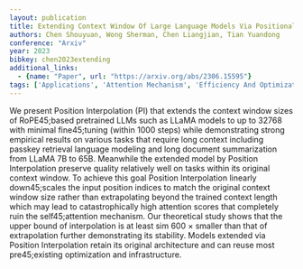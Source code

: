 ```yaml
---
layout: publication
title: Extending Context Window Of Large Language Models Via Positional Interpolation
authors: Chen Shouyuan, Wong Sherman, Chen Liangjian, Tian Yuandong
conference: "Arxiv"
year: 2023
bibkey: chen2023extending
additional_links:
  - {name: "Paper", url: "https://arxiv.org/abs/2306.15595"}
tags: ['Applications', 'Attention Mechanism', 'Efficiency And Optimization', 'Language Modeling', 'Model Architecture', 'Reinforcement Learning', 'Transformer']
---
```

We present Position Interpolation (PI) that extends the context window sizes of RoPE45;based pretrained LLMs such as LLaMA models to up to 32768 with minimal fine45;tuning (within 1000 steps) while demonstrating strong empirical results on various tasks that require long context including passkey retrieval language modeling and long document summarization from LLaMA 7B to 65B. Meanwhile the extended model by Position Interpolation preserve quality relatively well on tasks within its original context window. To achieve this goal Position Interpolation linearly down45;scales the input position indices to match the original context window size rather than extrapolating beyond the trained context length which may lead to catastrophically high attention scores that completely ruin the self45;attention mechanism. Our theoretical study shows that the upper bound of interpolation is at least sim 600 × smaller than that of extrapolation further demonstrating its stability. Models extended via Position Interpolation retain its original architecture and can reuse most pre45;existing optimization and infrastructure.
